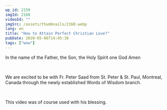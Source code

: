 ```yaml
---
wp_id: 2159
imgId: 2160
videoId: ""
imgSrc: /assets/thumbnails/2160.webp
lang: en
title: "How to Attain Perfect Christian Love?"
pubDate: 2020-05-06T14:45:38
tags: ["wow"]
---
```


<p>In the name of the Father, the Son, the Holy Spirit one God Amen</p>
<p>&nbsp;</p>
<p>We are excited to be with Fr. Peter Saad from St. Peter &amp; St. Paul, Montreal, Canada through the newly established Words of Wisdom branch.</p>
<p>&nbsp;</p>
<p>This video was of course used with his blessing.</p>

